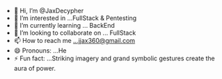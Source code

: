 - 👋 Hi, I’m @JaxDecypher
- 👀 I’m interested in ...FullStack & Pentesting
- 🌱 I’m currently learning ... BackEnd
- 💞️ I’m looking to collaborate on ... FullStack
- 📫 How to reach me ...jjax360@gmail.com
- 😄 Pronouns: ...He
- ⚡ Fun fact: ...Striking imagery and grand symbolic gestures create the aura of power.

<!---
JaxDecypher/JaxDecypher is a ✨ special ✨ repository because its `README.md` (this file) appears on your GitHub profile.
You can click the Preview link to take a look at your changes.
--->
